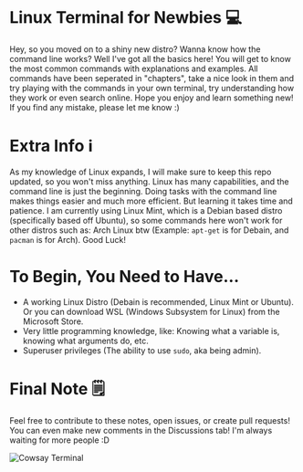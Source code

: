 # Linux Terminal for Newbies 💻
Hey, so you moved on to a shiny new distro? Wanna know how the command line works? Well I've got all the basics here! You will get to know the most common commands with explanations and examples. All commands have been seperated in "chapters", take a nice look in them and try playing with the commands in your own terminal, try understanding how they work or even search online. Hope you enjoy and learn something new! If you find any mistake, please let me know :)

# Extra Info ℹ
As my knowledge of Linux expands, I will make sure to keep this repo updated, so you won't miss anything. Linux has many capabilities, and the command line is just the beginning. Doing tasks with the command line makes things easier and much more efficient. But learning it takes time and patience. I am currently using Linux Mint, which is a Debian based distro (specifically based off Ubuntu), so some commands here won't work for other distros such as: Arch Linux btw (Example: `apt-get` is for Debain, and `pacman` is for Arch). Good Luck!

# To Begin, You Need to Have...
- A working Linux Distro (Debain is recommended, Linux Mint or Ubuntu). Or you can download WSL (Windows Subsystem for Linux) from the Microsoft Store.
- Very little programming knowledge, like: Knowing what a variable is, knowing what arguments do, etc.
- Superuser privileges (The ability to use `sudo`, aka being admin).

# Final Note 🗒️
Feel free to contribute to these notes, open issues, or create pull requests! You can even make new comments in the Discussions tab! I'm always waiting for more people :D

![Cowsay Terminal](https://user-images.githubusercontent.com/85440857/181916453-18a15e76-b207-4195-9252-537f81466988.png)
